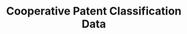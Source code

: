 ---
layout: default
bigquery: https://console.cloud.google.com/bigquery?p=patents-public-data&d=cpc&page=dataset
citation: '“Cooperative Patent Classification” by the EPO and USPTO, for public use. '
contributors: EPO, USPTO
cost: None
description: Cooperative Patent Classification Data contains the scheme and definitions
  of the Cooperative Patent Classification system for classifying patent documents.
  The CPC is the result of a partnership between the EPO and the USPTO in their joint
  effort to develop a common, internationally compatible classification system for
  technical documents, in particular patent publications, which will be used by both
  offices in the patent granting process
documentation: https://www.cooperativepatentclassification.org/cpcSchemeAndDefinitions
last_edit: 04/11/2022, 06:38:09
location: https://www.cooperativepatentclassification.org/index
maintained_by: USPTO, EPO
schema_fields:
- titlePart
- application_references
- ipcConcordant
- informative_references
- title_part
- date_revised
- parents
- residualReferences
- children
- residual_references
- applicationReferences
- glossary
- synonyms
- title_full
- limitingReferences
- childGroups
- breakdown_code
- limiting_references
- not_allocatable
- ipc_concordant
- sizeCache
- definition
- level
- notAllocatable
- titleFull
- additional_only
- status
- informativeReferences
- symbol
- dateRevised
- child_groups
- breakdownCode
shortname: cooperative_patent_classification
tags:
- patents
- science
title: Cooperative Patent Classification Data
uuid: 984374a7-16e9-4b35-9445-458daceb01bf
---